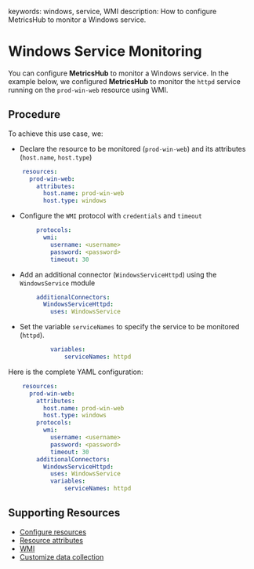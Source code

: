 keywords: windows, service, WMI
description: How to configure MetricsHub to monitor a Windows service.

# Windows Service Monitoring

<!-- MACRO{toc|fromDepth=1|toDepth=2|id=toc} -->

You can configure **MetricsHub** to monitor a Windows service. In the example below, we configured **MetricsHub** to monitor the `httpd` service running on the `prod-win-web` resource using WMI.

## Procedure

To achieve this use case, we:

* Declare the resource to be monitored (`prod-win-web`)​ and its attributes (`host.name`, `host.type`)​
  
```yaml
    resources:
      prod-win-web:
        attributes:
          host.name: prod-win-web
          host.type: windows
```

* Configure the `WMI` protocol with `credentials` and `timeout​`

```yaml
        protocols:
          wmi:
            username: <username>
            password: <password>
            timeout: 30
```

* Add an additional connector (`WindowsServiceHttpd`) using the `WindowsService` module​

```yaml
        additionalConnectors:
          WindowsServiceHttpd:
            uses: WindowsService
```

* Set the variable `serviceNames` to specify the service to be monitored (`httpd`).

```yaml
            variables:
                serviceNames: httpd
```

Here is the complete YAML configuration:

```yaml
    resources:
      prod-win-web:
        attributes:
          host.name: prod-win-web
          host.type: windows
        protocols:
          wmi:
            username: <username>
            password: <password>
            timeout: 30
        additionalConnectors:
          WindowsServiceHttpd:
            uses: WindowsService
            variables:
                serviceNames: httpd
```

## Supporting Resources

* [Configure resources](../configuration/configure-monitoring.md#step-3-configure-resources)
* [Resource attributes](../configuration/configure-monitoring.html#resource-attributes)
* [WMI](../configuration/configure-monitoring.md#wmi)
* [Customize data collection](../configuration/configure-monitoring.html#customize-data-collection)
